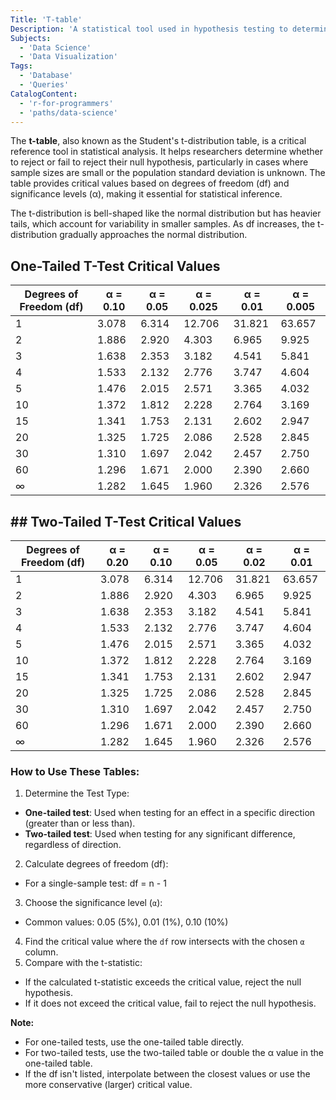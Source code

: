 ```yaml
---
Title: 'T-table'
Description: 'A statistical tool used in hypothesis testing to determine critical values for t-distributions and assess the significance of test results.'
Subjects:
  - 'Data Science'
  - 'Data Visualization'
Tags:
  - 'Database'
  - 'Queries'
CatalogContent:
  - 'r-for-programmers'
  - 'paths/data-science'
---
```


The **t-table**, also known as the Student's t-distribution table, is a critical reference tool in statistical analysis. It helps researchers determine whether to reject or fail to reject their null hypothesis, particularly in cases where sample sizes are small or the population standard deviation is unknown. The table provides critical values based on degrees of freedom (df) and significance levels (α), making it essential for statistical inference.

The t-distribution is bell-shaped like the normal distribution but has heavier tails, which account for variability in smaller samples. As df increases, the t-distribution gradually approaches the normal distribution.

## One-Tailed T-Test Critical Values

| Degrees of Freedom (df) | α = 0.10 | α = 0.05 | α = 0.025 | α = 0.01 | α = 0.005 |
| ----------------------- | -------- | -------- | --------- | -------- | --------- |
| 1                       | 3.078    | 6.314    | 12.706    | 31.821   | 63.657    |
| 2                       | 1.886    | 2.920    | 4.303     | 6.965    | 9.925     |
| 3                       | 1.638    | 2.353    | 3.182     | 4.541    | 5.841     |
| 4                       | 1.533    | 2.132    | 2.776     | 3.747    | 4.604     |
| 5                       | 1.476    | 2.015    | 2.571     | 3.365    | 4.032     |
| 10                      | 1.372    | 1.812    | 2.228     | 2.764    | 3.169     |
| 15                      | 1.341    | 1.753    | 2.131     | 2.602    | 2.947     |
| 20                      | 1.325    | 1.725    | 2.086     | 2.528    | 2.845     |
| 30                      | 1.310    | 1.697    | 2.042     | 2.457    | 2.750     |
| 60                      | 1.296    | 1.671    | 2.000     | 2.390    | 2.660     |
| ∞                       | 1.282    | 1.645    | 1.960     | 2.326    | 2.576     |

## ## Two-Tailed T-Test Critical Values

| Degrees of Freedom (df) | α = 0.20 | α = 0.10 | α = 0.05 | α = 0.02 | α = 0.01 |
| ----------------------- | -------- | -------- | -------- | -------- | -------- |
| 1                       | 3.078    | 6.314    | 12.706   | 31.821   | 63.657   |
| 2                       | 1.886    | 2.920    | 4.303    | 6.965    | 9.925    |
| 3                       | 1.638    | 2.353    | 3.182    | 4.541    | 5.841    |
| 4                       | 1.533    | 2.132    | 2.776    | 3.747    | 4.604    |
| 5                       | 1.476    | 2.015    | 2.571    | 3.365    | 4.032    |
| 10                      | 1.372    | 1.812    | 2.228    | 2.764    | 3.169    |
| 15                      | 1.341    | 1.753    | 2.131    | 2.602    | 2.947    |
| 20                      | 1.325    | 1.725    | 2.086    | 2.528    | 2.845    |
| 30                      | 1.310    | 1.697    | 2.042    | 2.457    | 2.750    |
| 60                      | 1.296    | 1.671    | 2.000    | 2.390    | 2.660    |
| ∞                       | 1.282    | 1.645    | 1.960    | 2.326    | 2.576    |

### How to Use These Tables:

1.  Determine the Test Type:

- **One-tailed test**: Used when testing for an effect in a specific direction (greater than or less than).
- **Two-tailed test**: Used when testing for any significant difference, regardless of direction.

2. Calculate degrees of freedom (df):

- For a single-sample test: df = n - 1

3. Choose the significance level (`α`):

- Common values: 0.05 (5%), 0.01 (1%), 0.10 (10%)

4. Find the critical value where the `df` row intersects with the chosen `α` column.
5. Compare with the t-statistic:

- If the calculated t-statistic exceeds the critical value, reject the null hypothesis.
- If it does not exceed the critical value, fail to reject the null hypothesis.

**Note:**

- For one-tailed tests, use the one-tailed table directly.
- For two-tailed tests, use the two-tailed table or double the α value in the one-tailed table.
- If the df isn't listed, interpolate between the closest values or use the more conservative (larger) critical value.
